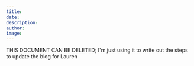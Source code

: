 ```yaml
---
title: 
date: 
description: 
author: 
image: 
---
```


THIS DOCUMENT CAN BE DELETED; I'm just using it to write out the steps to update the blog for Lauren